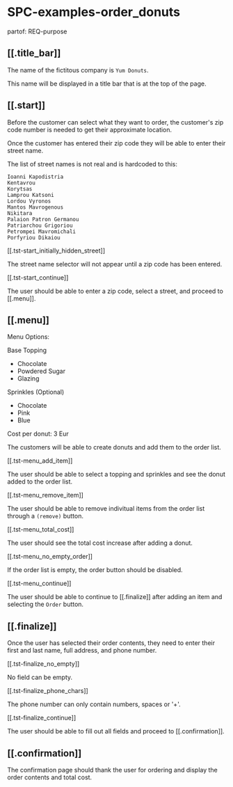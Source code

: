 # SPC-examples-order_donuts
partof: REQ-purpose
###

## [[.title_bar]]

The name of the fictitous company is `Yum Donuts`.

This name will be displayed in a title bar that is at the top of the page.

## [[.start]]

Before the customer can select what they want to order,
the customer's zip code number is needed to get their approximate location.

Once the customer has entered their zip code they will be able to enter their street name.

The list of street names is not real and is hardcoded to this:

```
Ioanni Kapodistria	
Kentavrou 	
Korytsas 	
Lamprou Katsoni 	
Lordou Vyronos 	
Mantos Mavrogenous 	
Nikitara 	
Palaion Patron Germanou 	
Patriarchou Grigoriou
Petrompei Mavromichali 	
Porfyriou Dikaiou
```

[[.tst-start_initially_hidden_street]]

The street name selector will not appear until a zip code has been entered.

[[.tst-start_continue]]

The user should be able to enter a zip code, select a street, and proceed to [[.menu]].

## [[.menu]]

Menu Options:

Base Topping
* Chocolate
* Powdered Sugar
* Glazing

Sprinkles (Optional)
* Chocolate
* Pink
* Blue

Cost per donut: 3 Eur

The customers will be able to create donuts and add them to the
order list.

[[.tst-menu_add_item]]

The user should be able to select a topping and sprinkles and see the donut
added to the order list.

[[.tst-menu_remove_item]]

The user should be able to remove indivitual items from the order list through a `(remove)` button.

[[.tst-menu_total_cost]]

The user should see the total cost increase after adding a donut.

[[.tst-menu_no_empty_order]]

If the order list is empty, the order button should be disabled.

[[.tst-menu_continue]]

The user should be able to continue to [[.finalize]] after adding an item and selecting the `Order` button.

## [[.finalize]]

Once the user has selected their order contents, they 
need to enter their first and last name,  full address, and phone number.

[[.tst-finalize_no_empty]]

No field can be empty.

[[.tst-finalize_phone_chars]]

The phone number can only contain numbers, spaces or '+'.

[[.tst-finalize_continue]]

The user should be able to fill out all fields and proceed to [[.confirmation]].

## [[.confirmation]]

The confirmation page should thank the user for ordering and display the
order contents and total cost.
